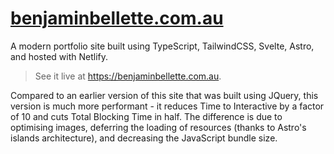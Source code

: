 # [benjaminbellette.com.au](https://benjaminbellette.com.au)

A modern portfolio site built using TypeScript, TailwindCSS, Svelte, Astro, and hosted with Netlify.

> See it live at https://benjaminbellette.com.au.

Compared to an earlier version of this site that was built using JQuery, this version is much more performant - it reduces Time to Interactive by a factor of 10 and cuts Total Blocking Time in half. The difference is due to optimising images, deferring the loading of resources (thanks to Astro's islands architecture), and decreasing the JavaScript bundle size.
